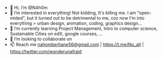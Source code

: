 - 👋 Hi, I’m @N4h0m
- 👀 I’m interested in everything! Not kidding, It's killing me. I am "open-mided", but it turned out to be detrimental to me, coz now I'm into everything > urban design, animation, coding, graphics design...
- 🌱 I’m currently learning Project Management, Intro to computer science, Sustainable Cities on edX, google courses, ...
- 💞️ I’m looking to collaborate on 
- 📫 Reach me nahomberhane56@gmail.com   |   https://t.me/No_alt   |   https://twitter.com/wonderunafraid

<!---
N4h0m/N4h0m is a ✨ special ✨ repository because its `README.md` (this file) appears on your GitHub profile.
You can click the Preview link to take a look at your changes.
--->
